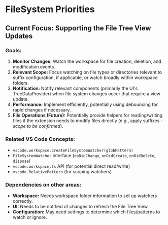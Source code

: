 # FileSystem Priorities

## Current Focus: Supporting the File Tree View Updates

### Goals:

1.  **Monitor Changes:** Watch the workspace for file creation, deletion, and modification events.
2.  **Relevant Scope:** Focus watching on file types or directories relevant to suffix configuration, if applicable, or watch broadly within workspace folders.
3.  **Notification:** Notify relevant components (primarily the UI's TreeDataProvider) when file system changes occur that require a view update.
4.  **Performance:** Implement efficiently, potentially using debouncing for rapid changes if necessary.
5.  **File Operations (Future):** Potentially provide helpers for reading/writing files if the extension needs to modify files directly (e.g., apply suffixes - _scope to be confirmed_).

### Related VS Code Concepts:

- `vscode.workspace.createFileSystemWatcher(globPattern)`
- `FileSystemWatcher` interface (`onDidChange`, `onDidCreate`, `onDidDelete`, `dispose`)
- `vscode.workspace.fs` API (for potential direct read/write)
- `vscode.RelativePattern` (for scoping watchers)

### Dependencies on other areas:

- **Workspace:** Needs workspace folder information to set up watchers correctly.
- **UI:** Needs to be notified of changes to refresh the File Tree View.
- **Configuration:** May need settings to determine which files/patterns to watch or ignore.
